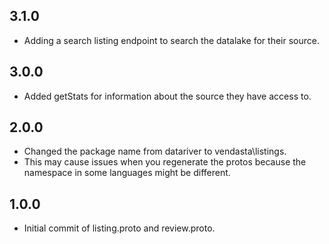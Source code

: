 ## 3.1.0
- Adding a search listing endpoint to search the datalake for their source.

## 3.0.0
- Added getStats for information about the source they have access to.

## 2.0.0
- Changed the package name from datariver to vendasta\listings.
- This may cause issues when you regenerate the protos because the namespace in some languages might be different.

## 1.0.0
- Initial commit of listing.proto and review.proto.

